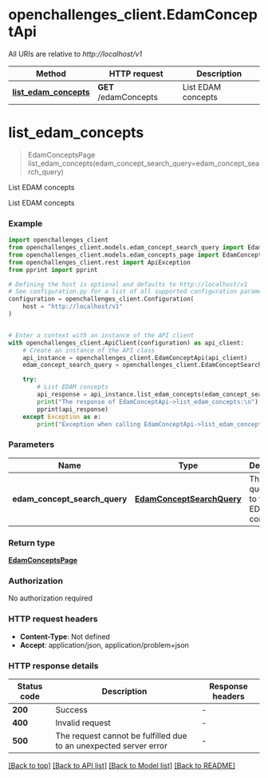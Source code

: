 # openchallenges_client.EdamConceptApi

All URIs are relative to _http://localhost/v1_

| Method                                                         | HTTP request          | Description        |
| -------------------------------------------------------------- | --------------------- | ------------------ |
| [**list_edam_concepts**](EdamConceptApi.md#list_edam_concepts) | **GET** /edamConcepts | List EDAM concepts |

# **list_edam_concepts**

> EdamConceptsPage list_edam_concepts(edam_concept_search_query=edam_concept_search_query)

List EDAM concepts

List EDAM concepts

### Example

```python
import openchallenges_client
from openchallenges_client.models.edam_concept_search_query import EdamConceptSearchQuery
from openchallenges_client.models.edam_concepts_page import EdamConceptsPage
from openchallenges_client.rest import ApiException
from pprint import pprint

# Defining the host is optional and defaults to http://localhost/v1
# See configuration.py for a list of all supported configuration parameters.
configuration = openchallenges_client.Configuration(
    host = "http://localhost/v1"
)


# Enter a context with an instance of the API client
with openchallenges_client.ApiClient(configuration) as api_client:
    # Create an instance of the API class
    api_instance = openchallenges_client.EdamConceptApi(api_client)
    edam_concept_search_query = openchallenges_client.EdamConceptSearchQuery() # EdamConceptSearchQuery | The search query used to find EDAM concepts. (optional)

    try:
        # List EDAM concepts
        api_response = api_instance.list_edam_concepts(edam_concept_search_query=edam_concept_search_query)
        print("The response of EdamConceptApi->list_edam_concepts:\n")
        pprint(api_response)
    except Exception as e:
        print("Exception when calling EdamConceptApi->list_edam_concepts: %s\n" % e)
```

### Parameters

| Name                          | Type                              | Description                                  | Notes      |
| ----------------------------- | --------------------------------- | -------------------------------------------- | ---------- |
| **edam_concept_search_query** | [**EdamConceptSearchQuery**](.md) | The search query used to find EDAM concepts. | [optional] |

### Return type

[**EdamConceptsPage**](EdamConceptsPage.md)

### Authorization

No authorization required

### HTTP request headers

- **Content-Type**: Not defined
- **Accept**: application/json, application/problem+json

### HTTP response details

| Status code | Description                                                       | Response headers |
| ----------- | ----------------------------------------------------------------- | ---------------- |
| **200**     | Success                                                           | -                |
| **400**     | Invalid request                                                   | -                |
| **500**     | The request cannot be fulfilled due to an unexpected server error | -                |

[[Back to top]](#) [[Back to API list]](../README.md#documentation-for-api-endpoints) [[Back to Model list]](../README.md#documentation-for-models) [[Back to README]](../README.md)
